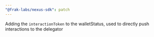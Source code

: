 ```yaml
---
"@frak-labs/nexus-sdk": patch
---
```


Adding the `interactionToken` to the walletStatus, used to directly push interactions to the delegator
